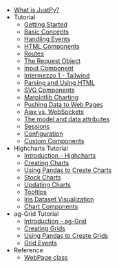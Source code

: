 - [<span class="section-header">What is JustPy?</span>](/)
- <span class="section-header">Tutorial</span>
    - [Getting Started](tutorial/getting_started.md "Getting Started")
    - [Basic Concepts](tutorial/basic_concepts.md "Basic Concepts")
    - [Handling Events](tutorial/handling_events.md "Handling Events")
    - [HTML Components](tutorial/html_components.md "HTML Components")
    - [Routes](tutorial/routes.md "Routes")
    - [The Request Object](tutorial/request_object.md "The Request Object")
    - [Input Component](tutorial/Input.md "Input Component")
    - [Intermezzo 1 - Tailwind](tutorial/intermezzo_1.md "Tailwind")
    - [Parsing and Using HTML](tutorial/working_with_html.md "Parsing and Using HTML")
    - [SVG Components](tutorial/svg_components.md "SVG Components")
    - [Matplotlib Charting](tutorial/matplotlib.md "Matplotlib Charting")
    - [Pushing Data to Web Pages](tutorial/pushing_data.md "Pushing Data to Web Pages")
    - [Ajax vs. WebSockets](tutorial/ajax.md "Ajax vs. WebSockets")
    - [The model and data attributes](tutorial/model_and_data.md "The model and data attributes")
    - [Sessions](tutorial/sessions.md "Sessions")
    - [Configuration](tutorial/configuration.md "Configuration")
    - [Custom Components](tutorial/custom_components.md "Custom Components")
- <span class="section-header" >Highcharts Tutorial</span>
    - [Introduction - Highcharts](charts_tutorial/introduction.md "Introduction")
    - [Creating Charts](charts_tutorial/creating_charts.md "Creating Charts")
    - [Using Pandas to Create Charts](charts_tutorial/pandas.md "Pandas and Charts")
    - [Stock Charts](charts_tutorial/stock_charts.md "Stock Charts")
    - [Updating Charts](charts_tutorial/updating_charts.md "Updating Charts")
    - [Tooltips](charts_tutorial/tooltips.md "Tooltips")
    - [Iris Dataset Visualization](charts_tutorial/iris.md "Iris Dataset")
    - [Chart Components](charts_tutorial/chart_components.md "Chart Components")
- <span class="section-header">ag-Grid Tutorial</span>
    - [Introduction - ag-Grid](grids_tutorial/introduction.md "Introduction")
    - [Creating Grids](grids_tutorial/creating_grids.md "Creating Grids")
    - [Using Pandas to Create Grids](grids_tutorial/pandas.md "Pandas and Grids")
    - [Grid Events](grids_tutorial/grid_events.md "Grid Events")
- <span class="section-header">Reference</span>
    - [WebPage class](reference/webpage.md "WebPage Class")



